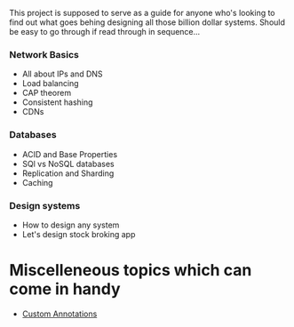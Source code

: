 This project is supposed to serve as a guide for anyone who's looking to find out what goes behing designing all those billion dollar systems. Should be easy to go through if read through in sequence...

### Network Basics

- All about IPs and DNS
- Load balancing
- CAP theorem
- Consistent hashing
- CDNs

### Databases

- ACID and Base Properties
- SQl vs NoSQL databases
- Replication and Sharding
- Caching

### Design systems

- How to design any system
- Let's design stock broking app






# Miscelleneous topics which can come in handy 

- [Custom Annotations](https://medium.com/@saurabh.a/custom-annotation-lets-process-it-672ef53661e7)